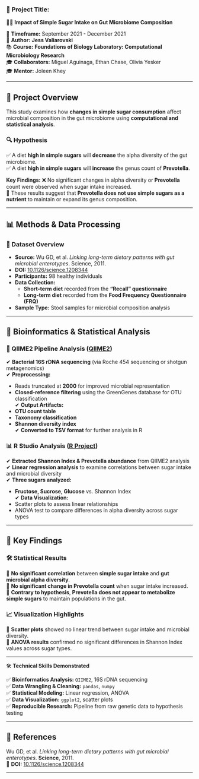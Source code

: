 ### 🚀 **Project Title:**  
🦠🧬 **Impact of Simple Sugar Intake on Gut Microbiome Composition** 

📅 **Timeframe:** September 2021 - December 2021  
📍 **Author:** **Jess Valiarovski**  
📚 **Course:** **Foundations of Biology Laboratory: Computational Microbiology Research**  
🎓 **Collaborators:** Miguel Aguinaga, Ethan Chase, Olivia Yesker  
🎓 **Mentor:** Joleen Khey  

---

## 🚀 **Project Overview**  
This study examines how **changes in simple sugar consumption** affect microbial composition in the gut microbiome using **computational and statistical analysis**.  

### **🔍 Hypothesis**  
✅ A diet **high in simple sugars** will **decrease** the alpha diversity of the gut microbiome.  
✅ A diet **high in simple sugars** will **increase** the genus count of **Prevotella**.  

**Key Findings:** ❌ No significant changes in alpha diversity or **Prevotella** count were observed when sugar intake increased.  
🔬 These results suggest that **Prevotella does not use simple sugars as a nutrient** to maintain or expand its genus composition.  

---

## 📊 **Methods & Data Processing**  

### **📝 Dataset Overview**  
- **Source:** Wu GD, et al. *Linking long-term dietary patterns with gut microbial enterotypes*. Science, 2011.  
- **DOI:** [10.1126/science.1208344](https://doi.org/10.1126/science.1208344)  
- **Participants:** 98 healthy individuals  
- **Data Collection:**  
  - **Short-term diet** recorded from the **“Recall” questionnaire**  
  - **Long-term diet** recorded from the **Food Frequency Questionnaire (FRQ)**  
- **Sample Type:** Stool samples for microbial composition analysis  

---

## 🔬 **Bioinformatics & Statistical Analysis**  

### **🧬 QIIME2 Pipeline Analysis** ([QIIME2](https://qiime2.org))  
✔ **Bacterial 16S rDNA sequencing** (via Roche 454 sequencing or shotgun metagenomics)  
✔ **Preprocessing:**  
   - Reads truncated at **2000** for improved microbial representation  
   - **Closed-reference filtering** using the GreenGenes database for OTU classification  
✔ **Output Artifacts:**  
   - **OTU count table**  
   - **Taxonomy classification**  
   - **Shannon diversity index**  
✔ **Converted to TSV format** for further analysis in R  

### **📊 R Studio Analysis** ([R Project](https://www.R-project.org/))  
✔ **Extracted Shannon Index & Prevotella abundance** from QIIME2 analysis  
✔ **Linear regression analysis** to examine correlations between sugar intake and microbial diversity  
✔ **Three sugars analyzed:**  
   - **Fructose, Sucrose, Glucose** vs. Shannon Index  
✔ **Data Visualization:**  
   - Scatter plots to assess linear relationships  
   - ANOVA test to compare differences in alpha diversity across sugar types  

---

## 📌 **Key Findings**  

### 🛠 **Statistical Results**  
📌 **No significant correlation** between **simple sugar intake** and **gut microbial alpha diversity**.  
📌 **No significant change in Prevotella count** when sugar intake increased.  
📌 **Contrary to hypothesis**, **Prevotella does not appear to metabolize simple sugars** to maintain populations in the gut.  

### **📈 Visualization Highlights**  
📌 **Scatter plots** showed no linear trend between sugar intake and microbial diversity.  
📌 **ANOVA results** confirmed no significant differences in Shannon Index values across sugar types.  

---

🛠️ **Technical Skills Demonstrated**  

✅ **Bioinformatics Analysis:** `QIIME2`, 16S rDNA sequencing  
✅ **Data Wrangling & Cleaning:** `pandas`, `numpy`  
✅ **Statistical Modeling:** Linear regression, ANOVA  
✅ **Data Visualization:** `ggplot2`, scatter plots  
✅ **Reproducible Research:** Pipeline from raw genetic data to hypothesis testing

---

## 📎 **References**  
Wu GD, et al. *Linking long-term dietary patterns with gut microbial enterotypes*. **Science**, 2011.  
📄 **DOI:** [10.1126/science.1208344](https://doi.org/10.1126/science.1208344)  

---

